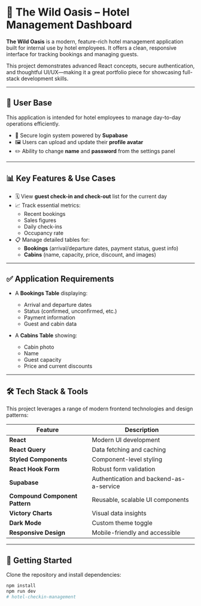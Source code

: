 # 🌴 The Wild Oasis – Hotel Management Dashboard

**The Wild Oasis** is a modern, feature-rich hotel management application built for internal use by hotel employees. It offers a clean, responsive interface for tracking bookings and managing guests.

This project demonstrates advanced React concepts, secure authentication, and thoughtful UI/UX—making it a great portfolio piece for showcasing full-stack development skills.

---

## 👥 User Base

This application is intended for hotel employees to manage day-to-day operations efficiently.

- 🔐 Secure login system powered by **Supabase**
- 🖼️ Users can upload and update their **profile avatar**
- ✏️ Ability to change **name** and **password** from the settings panel

---

## 📊 Key Features & Use Cases

- 🗓️ View **guest check-in and check-out** list for the current day
- 📈 Track essential metrics:
  - Recent bookings
  - Sales figures
  - Daily check-ins
  - Occupancy rate
- 📋 Manage detailed tables for:
  - **Bookings** (arrival/departure dates, payment status, guest info)
  - **Cabins** (name, capacity, price, discount, and images)

---

## ✅ Application Requirements

- A **Bookings Table** displaying:
  - Arrival and departure dates
  - Status (confirmed, unconfirmed, etc.)
  - Payment information
  - Guest and cabin data
  
- A **Cabins Table** showing:
  - Cabin photo
  - Name
  - Guest capacity
  - Price and current discounts

---

## 🛠️ Tech Stack & Tools

This project leverages a range of modern frontend technologies and design patterns:

| Feature | Description |
|--------|-------------|
| **React** | Modern UI development |
| **React Query** | Data fetching and caching |
| **Styled Components** | Component-level styling |
| **React Hook Form** | Robust form validation |
| **Supabase** | Authentication and backend-as-a-service |
| **Compound Component Pattern** | Reusable, scalable UI components |
| **Victory Charts** | Visual data insights |
| **Dark Mode** | Custom theme toggle |
| **Responsive Design** | Mobile-friendly and accessible |

---

## 🚀 Getting Started

Clone the repository and install dependencies:

```bash
npm install
npm run dev
# hotel-checkin-management
